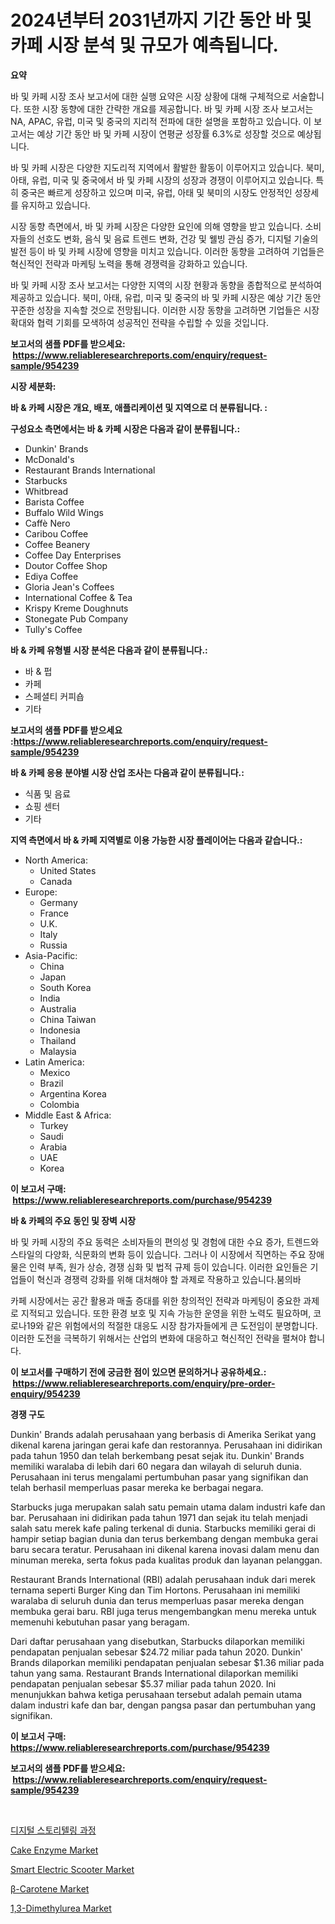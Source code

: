 <p><h1>2024년부터 2031년까지 기간 동안 바 및 카페 시장 분석 및 규모가 예측됩니다.</h1></p><p><strong>요약</strong></p>
<p><p>바 및 카페 시장 조사 보고서에 대한 실행 요약은 시장 상황에 대해 구체적으로 서술합니다. 또한 시장 동향에 대한 간략한 개요를 제공합니다. 바 및 카페 시장 조사 보고서는 NA, APAC, 유럽, 미국 및 중국의 지리적 전파에 대한 설명을 포함하고 있습니다. 이 보고서는 예상 기간 동안 바 및 카페 시장이 연평균 성장률 6.3%로 성장할 것으로 예상됩니다.</p><p>바 및 카페 시장은 다양한 지도리적 지역에서 활발한 활동이 이루어지고 있습니다. 북미, 아태, 유럽, 미국 및 중국에서 바 및 카페 시장의 성장과 경쟁이 이루어지고 있습니다. 특히 중국은 빠르게 성장하고 있으며 미국, 유럽, 아태 및 북미의 시장도 안정적인 성장세를 유지하고 있습니다.</p><p>시장 동향 측면에서, 바 및 카페 시장은 다양한 요인에 의해 영향을 받고 있습니다. 소비자들의 선호도 변화, 음식 및 음료 트렌드 변화, 건강 및 웰빙 관심 증가, 디지털 기술의 발전 등이 바 및 카페 시장에 영향을 미치고 있습니다. 이러한 동향을 고려하여 기업들은 혁신적인 전략과 마케팅 노력을 통해 경쟁력을 강화하고 있습니다.</p><p>바 및 카페 시장 조사 보고서는 다양한 지역의 시장 현황과 동향을 종합적으로 분석하여 제공하고 있습니다. 북미, 아태, 유럽, 미국 및 중국의 바 및 카페 시장은 예상 기간 동안 꾸준한 성장을 지속할 것으로 전망됩니다. 이러한 시장 동향을 고려하면 기업들은 시장 확대와 협력 기회를 모색하여 성공적인 전략을 수립할 수 있을 것입니다.</p></p>
<p><strong>보고서의 샘플 PDF를 받으세요: &nbsp;<a href="https://www.reliableresearchreports.com/enquiry/request-sample/954239">https://www.reliableresearchreports.com/enquiry/request-sample/954239</a></strong></p>
<p><strong>시장 세분화:</strong></p>
<p><strong> 바 & 카페 시장은 개요, 배포, 애플리케이션 및 지역으로 더 분류됩니다. :</strong></p>
<p><strong>구성요소 측면에서는 바 & 카페 시장은 다음과 같이 분류됩니다.:</strong></p>
<p><ul><li>Dunkin' Brands</li><li>McDonald's</li><li>Restaurant Brands International</li><li>Starbucks</li><li>Whitbread</li><li>Barista Coffee</li><li>Buffalo Wild Wings</li><li>Caffè Nero</li><li>Caribou Coffee</li><li>Coffee Beanery</li><li>Coffee Day Enterprises</li><li>Doutor Coffee Shop</li><li>Ediya Coffee</li><li>Gloria Jean's Coffees</li><li>International Coffee & Tea</li><li>Krispy Kreme Doughnuts</li><li>Stonegate Pub Company</li><li>Tully's Coffee</li></ul></p>
<p><strong> 바 & 카페 유형별 시장 분석은 다음과 같이 분류됩니다.:</strong></p>
<p><ul><li>바 & 펍</li><li>카페</li><li>스페셜티 커피숍</li><li>기타</li></ul></p>
<p><strong>보고서의 샘플 PDF를 받으세요 :<a href="https://www.reliableresearchreports.com/enquiry/request-sample/954239">https://www.reliableresearchreports.com/enquiry/request-sample/954239</a></strong></p>
<p><strong> 바 & 카페 응용 분야별 시장 산업 조사는 다음과 같이 분류됩니다.:</strong></p>
<p><ul><li>식품 및 음료</li><li>쇼핑 센터</li><li>기타</li></ul></p>
<p><strong>지역 측면에서 바 & 카페 지역별로 이용 가능한 시장 플레이어는 다음과 같습니다.:</strong></p>
<p><ul>
    <li>
        North America:
        <ul>
            <li>United States</li>
            <li>Canada</li>
        </ul>
    </li>
    <li>
        Europe:
        <ul>
            <li>Germany</li>
            <li>France</li>
            <li>U.K.</li>
            <li>Italy</li>
            <li>Russia</li>
        </ul>
    </li>
    <li>
        Asia-Pacific:
        <ul>
            <li>China</li>
            <li>Japan</li>
            <li>South Korea</li>
            <li>India</li>
            <li>Australia</li>
            <li>China Taiwan</li>
            <li>Indonesia</li>
            <li>Thailand</li>
            <li>Malaysia</li>
        </ul>
    </li>
    <li>
        Latin America:
        <ul>
            <li>Mexico</li>
            <li>Brazil</li>
            <li>Argentina Korea</li>
            <li>Colombia</li>
        </ul>
    </li>
    <li>
        Middle East & Africa:
        <ul>
            <li>Turkey</li>
            <li>Saudi</li>
            <li>Arabia</li>
            <li>UAE</li>
            <li>Korea</li>
        </ul>
    </li>
    </ul></p>
<p><strong>이 보고서 구매: &nbsp;<a href="https://www.reliableresearchreports.com/purchase/954239">https://www.reliableresearchreports.com/purchase/954239</a></strong></p>
<p><strong>바 & 카페의 주요 동인 및 장벽 시장</strong></p>
<p><p>바 및 카페 시장의 주요 동력은 소비자들의 편의성 및 경험에 대한 수요 증가, 트렌드와 스타일의 다양화, 식문화의 변화 등이 있습니다. 그러나 이 시장에서 직면하는 주요 장애물은 인력 부족, 원가 상승, 경쟁 심화 및 법적 규제 등이 있습니다. 이러한 요인들은 기업들이 혁신과 경쟁력 강화를 위해 대처해야 할 과제로 작용하고 있습니다.붐의바</p><p>카페 시장에서는 공간 활용과 매출 증대를 위한 창의적인 전략과 마케팅이 중요한 과제로 지적되고 있습니다. 또한 환경 보호 및 지속 가능한 운영을 위한 노력도 필요하며, 코로나19와 같은 위험에서의 적절한 대응도 시장 참가자들에게 큰 도전임이 분명합니다. 이러한 도전을 극복하기 위해서는 산업의 변화에 대응하고 혁신적인 전략을 펼쳐야 합니다.</p></p>
<p><strong>이 보고서를 구매하기 전에 궁금한 점이 있으면 문의하거나 공유하세요.: &nbsp;<a href="https://www.reliableresearchreports.com/enquiry/pre-order-enquiry/954239">https://www.reliableresearchreports.com/enquiry/pre-order-enquiry/954239</a></strong></p>
<p><strong>경쟁 구도</strong></p>
<p><p>Dunkin' Brands adalah perusahaan yang berbasis di Amerika Serikat yang dikenal karena jaringan gerai kafe dan restorannya. Perusahaan ini didirikan pada tahun 1950 dan telah berkembang pesat sejak itu. Dunkin' Brands memiliki waralaba di lebih dari 60 negara dan wilayah di seluruh dunia. Perusahaan ini terus mengalami pertumbuhan pasar yang signifikan dan telah berhasil memperluas pasar mereka ke berbagai negara.</p><p>Starbucks juga merupakan salah satu pemain utama dalam industri kafe dan bar. Perusahaan ini didirikan pada tahun 1971 dan sejak itu telah menjadi salah satu merek kafe paling terkenal di dunia. Starbucks memiliki gerai di hampir setiap bagian dunia dan terus berkembang dengan membuka gerai baru secara teratur. Perusahaan ini dikenal karena inovasi dalam menu dan minuman mereka, serta fokus pada kualitas produk dan layanan pelanggan.</p><p>Restaurant Brands International (RBI) adalah perusahaan induk dari merek ternama seperti Burger King dan Tim Hortons. Perusahaan ini memiliki waralaba di seluruh dunia dan terus memperluas pasar mereka dengan membuka gerai baru. RBI juga terus mengembangkan menu mereka untuk memenuhi kebutuhan pasar yang beragam.</p><p>Dari daftar perusahaan yang disebutkan, Starbucks dilaporkan memiliki pendapatan penjualan sebesar $24.72 miliar pada tahun 2020. Dunkin' Brands dilaporkan memiliki pendapatan penjualan sebesar $1.36 miliar pada tahun yang sama. Restaurant Brands International dilaporkan memiliki pendapatan penjualan sebesar $5.37 miliar pada tahun 2020. Ini menunjukkan bahwa ketiga perusahaan tersebut adalah pemain utama dalam industri kafe dan bar, dengan pangsa pasar dan pertumbuhan yang signifikan.</p></p>
<p><strong>이 보고서 구매: &nbsp; <a href="https://www.reliableresearchreports.com/purchase/954239">https://www.reliableresearchreports.com/purchase/954239</a></strong></p>
<p><strong>보고서의 샘플 PDF를 받으세요: &nbsp;<a href="https://www.reliableresearchreports.com/enquiry/request-sample/954239">https://www.reliableresearchreports.com/enquiry/request-sample/954239</a></strong><strong></strong></p>
<p>&nbsp;</p>
<p><p><a href="https://github.com/vss5505pa7z1p/Market-Research-Report-List-1/blob/main/5815273185139.md">디지털 스토리텔링 과정</a></p><p><a href="https://issuu.com/reportprime-2/docs/cake-enzyme-market-size-2030.pptx">Cake Enzyme Market</a></p><p><a href="https://view.publitas.com/reportprime-1/smart-electric-scooter-market-offers-provide-insightful-data-for-the-time-period-from-2024-to-2031-and-also-provide-analysis-based-on-application-type-and-region/">Smart Electric Scooter Market</a></p><p><a href="https://issuu.com/reportprime-2/docs/b-carotene-market-size-2030.pptx">β-Carotene Market</a></p><p><a href="https://github.com/joannesouthgate/Market-Research-Report-List-2/blob/main/13-dimethylurea-market.md">1,3-Dimethylurea Market</a></p></p>